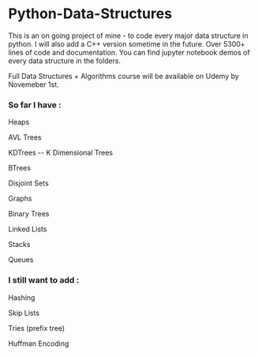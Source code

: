 # Python-Data-Structures
This is an on going project of mine - to code every major data structure in python. I will also add a C++ version sometime in the future. Over 5300+ lines of code and documentation. You can find jupyter notebook demos of every data structure in the folders.

Full Data Structures + Algorithms course will be available on Udemy by Novemeber 1st.

### So far I have :

Heaps

AVL Trees

KDTrees -- K Dimensional Trees

BTrees

Disjoint Sets

Graphs

Binary Trees

Linked Lists

Stacks

Queues

### I still want to add :

Hashing

Skip Lists

Tries (prefix tree)

Huffman Encoding
